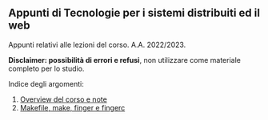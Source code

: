## Appunti di Tecnologie per i sistemi distribuiti ed il web

Appunti relativi alle lezioni del corso. A.A. 2022/2023.

**Disclaimer: possibilità di errori e refusi**, non utilizzare come materiale completo per lo studio.

Indice degli argomenti:

1.  [Overview del corso e note](./L01_3_ottobre_2022.md)
2. [Makefile, make, finger e fingerc](./L02_5_ottobre_2022.md)